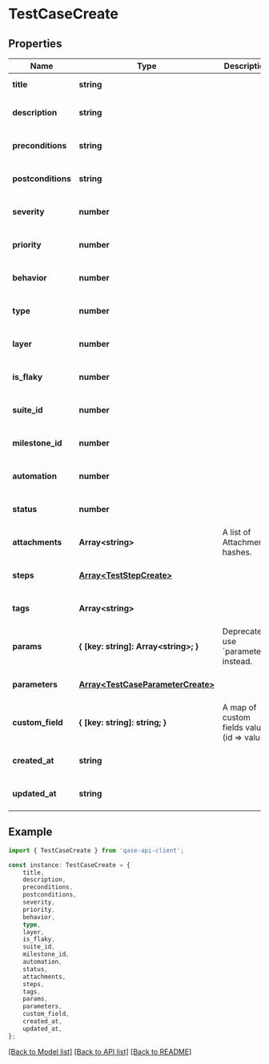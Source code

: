 # TestCaseCreate


## Properties

Name | Type | Description | Notes
------------ | ------------- | ------------- | -------------
**title** | **string** |  | [default to undefined]
**description** | **string** |  | [optional] [default to undefined]
**preconditions** | **string** |  | [optional] [default to undefined]
**postconditions** | **string** |  | [optional] [default to undefined]
**severity** | **number** |  | [optional] [default to undefined]
**priority** | **number** |  | [optional] [default to undefined]
**behavior** | **number** |  | [optional] [default to undefined]
**type** | **number** |  | [optional] [default to undefined]
**layer** | **number** |  | [optional] [default to undefined]
**is_flaky** | **number** |  | [optional] [default to undefined]
**suite_id** | **number** |  | [optional] [default to undefined]
**milestone_id** | **number** |  | [optional] [default to undefined]
**automation** | **number** |  | [optional] [default to undefined]
**status** | **number** |  | [optional] [default to undefined]
**attachments** | **Array&lt;string&gt;** | A list of Attachment hashes. | [optional] [default to undefined]
**steps** | [**Array&lt;TestStepCreate&gt;**](TestStepCreate.md) |  | [optional] [default to undefined]
**tags** | **Array&lt;string&gt;** |  | [optional] [default to undefined]
**params** | **{ [key: string]: Array&lt;string&gt;; }** | Deprecated, use &#x60;parameters&#x60; instead. | [optional] [default to undefined]
**parameters** | [**Array&lt;TestCaseParameterCreate&gt;**](TestCaseParameterCreate.md) |  | [optional] [default to undefined]
**custom_field** | **{ [key: string]: string; }** | A map of custom fields values (id &#x3D;&gt; value) | [optional] [default to undefined]
**created_at** | **string** |  | [optional] [default to undefined]
**updated_at** | **string** |  | [optional] [default to undefined]

## Example

```typescript
import { TestCaseCreate } from 'qase-api-client';

const instance: TestCaseCreate = {
    title,
    description,
    preconditions,
    postconditions,
    severity,
    priority,
    behavior,
    type,
    layer,
    is_flaky,
    suite_id,
    milestone_id,
    automation,
    status,
    attachments,
    steps,
    tags,
    params,
    parameters,
    custom_field,
    created_at,
    updated_at,
};
```

[[Back to Model list]](../README.md#documentation-for-models) [[Back to API list]](../README.md#documentation-for-api-endpoints) [[Back to README]](../README.md)
